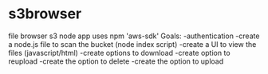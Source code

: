 # s3browser
file browser s3 node app 
uses npm 'aws-sdk'
Goals: 
-authentication 
-create a node.js file to scan the bucket (node index script)
-create a UI to view the files (javascript/html)
-create options to download
-create option to reupload
-create the option to delete
-create the option to upload
